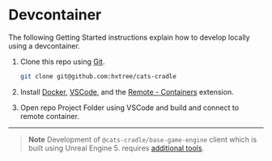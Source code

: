 # Devcontainer

The following Getting Started instructions explain how to develop locally using
a devcontainer.

1. Clone this repo using [Git](https://git-scm.com/downloads).

   ```bash
   git clone git@github.com:hxtree/cats-cradle
   ```

2. Install [Docker](https://docs.docker.com/get-docker/),
   [VSCode](https://code.visualstudio.com/), and the
   [Remote - Containers](https://code.visualstudio.com/docs/remote/containers-tutorial)
   extension.

3. Open repo Project Folder using VSCode and build and connect to remote
   container.

---

> **Note** Development of `@cats-cradle/base-game-engine` client which is built
> using Unreal Engine 5. requires
> [additional tools](clients/base-game-engine/README.md).
